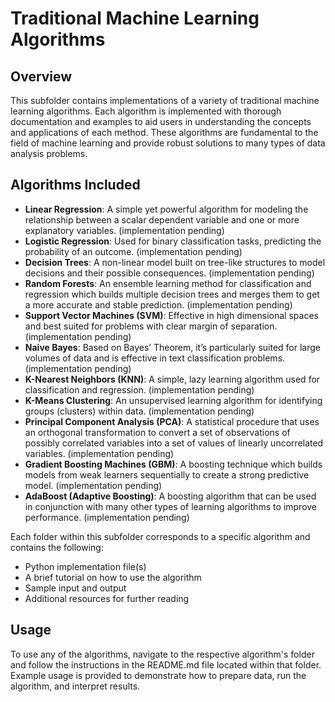 # Traditional Machine Learning Algorithms

## Overview

This subfolder contains implementations of a variety of traditional machine learning algorithms. Each algorithm is implemented with thorough documentation and examples to aid users in understanding the concepts and applications of each method. These algorithms are fundamental to the field of machine learning and provide robust solutions to many types of data analysis problems.

## Algorithms Included

- **Linear Regression**: A simple yet powerful algorithm for modeling the relationship between a scalar dependent variable and one or more explanatory variables. (implementation pending)
- **Logistic Regression**: Used for binary classification tasks, predicting the probability of an outcome. (implementation pending)
- **Decision Trees**: A non-linear model built on tree-like structures to model decisions and their possible consequences. (implementation pending)
- **Random Forests**: An ensemble learning method for classification and regression which builds multiple decision trees and merges them to get a more accurate and stable prediction. (implementation pending)
- **Support Vector Machines (SVM)**: Effective in high dimensional spaces and best suited for problems with clear margin of separation. (implementation pending)
- **Naive Bayes**: Based on Bayes’ Theorem, it’s particularly suited for large volumes of data and is effective in text classification problems. (implementation pending)
- **K-Nearest Neighbors (KNN)**: A simple, lazy learning algorithm used for classification and regression. (implementation pending)
- **K-Means Clustering**: An unsupervised learning algorithm for identifying groups (clusters) within data. (implementation pending)
- **Principal Component Analysis (PCA)**: A statistical procedure that uses an orthogonal transformation to convert a set of observations of possibly correlated variables into a set of values of linearly uncorrelated variables. (implementation pending)
- **Gradient Boosting Machines (GBM)**: A boosting technique which builds models from weak learners sequentially to create a strong predictive model. (implementation pending)
- **AdaBoost (Adaptive Boosting)**: A boosting algorithm that can be used in conjunction with many other types of learning algorithms to improve performance. (implementation pending)

Each folder within this subfolder corresponds to a specific algorithm and contains the following:
- Python implementation file(s)
- A brief tutorial on how to use the algorithm
- Sample input and output
- Additional resources for further reading

## Usage

To use any of the algorithms, navigate to the respective algorithm's folder and follow the instructions in the README.md file located within that folder. Example usage is provided to demonstrate how to prepare data, run the algorithm, and interpret results.
